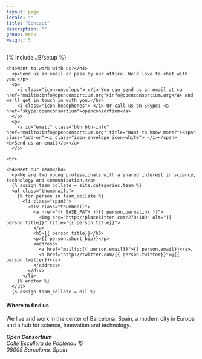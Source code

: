 ```yaml
---
layout: page
locale: ""
title: "Contact"
description: ""
group: menu
weight: 5
---
```

{% include JB/setup %}

<div class="row">
  <div class="span6">
    
    <h4>Want to work with us?</h4>
      <p>Send us an email or pass by our office. We'd love to chat with you.</p>
      <p>
        <i class="icon-envelope"> </i> You can send us an email at <a href="mailto:info@openconsortium.org">info@openconsortium.org</a> and we'll get in touch in with you.</br>
        <i class="icon-headphones"> </i> Or call us on Skype: <a href="skype:openconsortium">openconsortium</a>
      </p>
      <p>
        <a id="email" class="btn btn-info" href="mailto:info@openconsortium.org" title="Want to know more?"><span class="add-on"><i class="icon-envelope icon-white"> </i></span> <b>Send us an email</b></a>
      </p>    
    
    <br>
    
    <h4>Meet our Team</h4>
      <p>We are two young professionals with a shared interest in science, technology and communication.</p>
      {% assign team_collate = site.categories.team %}
      <ul class="thumbnails">
        {% for person in team_collate %}
          <li class="span3">
            <div class="thumbnail">            
              <a href="{{ BASE_PATH }}{{ person.permalink }}">
                <img src="http://placekitten.com/270/100" alt="{{ person.title}}" title="{{ person.title}}">
              </a>
              <h5>{{ person.title}}</h5>
              <p>{{ person.short_bio}}</p>
              <address>
                <a href="mailto:{{ person.email}}">{{ person.email}}</a>,
                <a href="http://twitter.com/{{ person.twitter}}">@{{ person.twitter}}</a>
              </address>
            </div>
          </li>
        {% endfor %}
      </ul>
      {% assign team_collate = nil %}    

    
  </div>
  <div class="span6">
    <h4>Where to find us</h4>
      <p>We live and work in the center of Barcelona, Spain, a modern city in Europe and a hub for science, innovation and technology.</p>
      <div class="well well-small">
        <!-- <i class="icon-bullhorn"></i> -->
        <address><i class="icon-map-marker"> </i>
          <strong>Open Consortium</strong><br>
          Calle Escullera de Poblenou 15<br>
          08005 Barcelona, Spain<br>
        </address>
      </div>
      <div id="map" style="height: 350px; width: 100%"></div>
  </div>
</div>




<script>
  var map = new L.Map('map');
  // var url = 'http://{s}.tile.cloudmade.com/BC9A493B41014CAABB98F0471D759707/997/256/{z}/{x}/{y}.png';
  // var url = 'http://{s}.tile.stamen.com/watercolor/{z}/{x}/{y}.jpg';
  // var url = 'http://{s}.tiles.mapbox.com/v3/mapbox.mapbox-streets/{z}/{x}/{y}.png32';
  var url = 'http://{s}.tiles.mapbox.com/v3/mapbox.mapbox-chester/{z}/{x}/{y}.png32';
  var attribution = 'Map data &copy; 2011 OpenStreetMap contributors, Imagery &copy; 2011 CloudMade';
  var layer = new L.TileLayer(url, {maxZoom: 18, attribution: attribution});
  
  var OCIcon = L.Icon.extend({
    options: {
      iconUrl: '{{ site.IMG_PATH }}/oc_square_logo_128_reasonably_small.png',
      // shadowUrl: '{{ site.IMG_PATH }}/oc_square_logo_111.png',
      // shadowUrl: '../docs/images/leaf-shadow.png',
      iconSize: new L.Point(60, 60),
      // shadowSize: new L.Point(68, 95),
      iconAnchor: new L.Point(30, 30),
      popupAnchor: new L.Point(0, -30)
    }
  });
  var LeafIcon = L.Icon.extend({
    options: {
       iconUrl: '{{ site.IMG_PATH }}/leaf-green.png',
       shadowUrl: '{{ site.IMG_PATH }}/leaf-shadow.png',
       iconSize: new L.Point(38, 95),
       shadowSize: new L.Point(68, 95),
       iconAnchor: new L.Point(22, 94),
       popupAnchor: new L.Point(-3, -76)
    } 
  });
    
  var myIcon = new OCIcon();
  // var myIcon = new LeafIcon();
  
  map.setView(new L.LatLng(41.383931, 2.199927), 5).addLayer(layer);
  // marker = new L.Marker(new L.LatLng(41.383931, 2.199927), {icon: myIcon});
  marker = new L.Marker(new L.LatLng(41.383931, 2.199927));
  
  map.addLayer(marker);
  
  html = 'Calle Escullera de Poblenou 15<br/>08005 Barcelona, Spain<br/><br/>';
  html += "<a href='https://www.google.com/maps/ms?msa=0&amp;msid=216938678935670822755.0004c2306ab10c2258707&amp;ie=UTF8&amp;ll=41.386166,2.198068&amp;spn=0.00449,0.009589&amp;t=m&amp;source=embed' class='btn btn-small btn-info'><i class='icon-map-marker icon-white' target='_blank'> </i> <b>Open in Google Maps</b></a>";
  
  marker.bindPopup(html, {closeButton: false});
</script>
